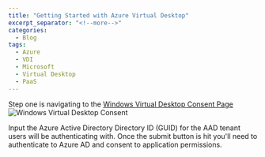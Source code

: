 ```yaml
---
title: "Getting Started with Azure Virtual Desktop"
excerpt_separator: "<!--more-->"
categories:
  - Blog
tags:
  - Azure
  - VDI
  - Microsoft
  - Virtual Desktop
  - PaaS
---
```




Step one is navigating to the [Windows Virtual Desktop Consent Page](https://rdweb.wvd.microsoft.com/)
![Windows Virtual Desktop Consent][logo]

[logo]: https://poshops.io/assets/images/azurevdi/vdiConsentPage.png

Input the Azure Active Directory Directory ID (GUID) for the AAD tenant users will be authenticating with. Once the submit button is hit you'll need to authenticate to Azure AD and consent to application permissions.
